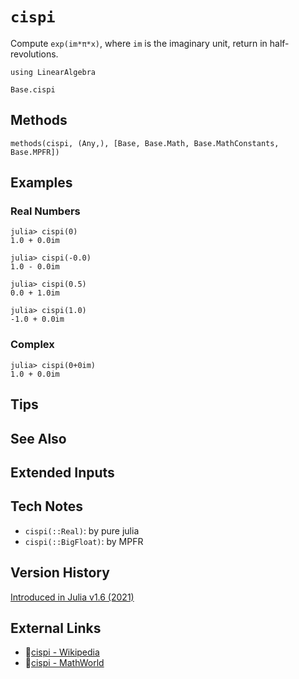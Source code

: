 # `cispi`

Compute `exp(im*π*x)`, where `im` is the imaginary unit,
return in half-revolutions.

```@setup repl_only
using LinearAlgebra
```
```@docs
Base.cispi
```


## Methods

```@repl
methods(cispi, (Any,), [Base, Base.Math, Base.MathConstants, Base.MPFR])
```


## Examples

### Real Numbers
```jldoctest
julia> cispi(0)
1.0 + 0.0im

julia> cispi(-0.0)
1.0 - 0.0im

julia> cispi(0.5)
0.0 + 1.0im

julia> cispi(1.0)
-1.0 + 0.0im
```

### Complex
```jldoctest
julia> cispi(0+0im)
1.0 + 0.0im
```

## Tips


## See Also


## Extended Inputs


## Tech Notes

- `cispi(::Real)`: by pure julia
- `cispi(::BigFloat)`: by MPFR


## Version History

[Introduced in Julia v1.6 (2021)](https://github.com/JuliaLang/julia/blob/v1.6.0/NEWS.md?plain=1#L98)


## External Links
- 🔗[cispi - Wikipedia](https://en.wikipedia.org/wiki/ )
- 🔗[cispi - MathWorld](https://mathworld.wolfram.com/ )
